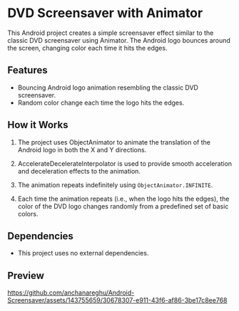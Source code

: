 # DVD Screensaver with Animator

This Android project creates a simple screensaver effect similar to the classic DVD screensaver using Animator. The Android logo bounces around the screen, changing color each time it hits the edges.

## Features

- Bouncing Android logo animation resembling the classic DVD screensaver.
- Random color change each time the logo hits the edges.

## How it Works

1. The project uses ObjectAnimator to animate the translation of the Android logo in both the X and Y directions.

2. AccelerateDecelerateInterpolator is used to provide smooth acceleration and deceleration effects to the animation.

3. The animation repeats indefinitely using `ObjectAnimator.INFINITE`.

4. Each time the animation repeats (i.e., when the logo hits the edges), the color of the DVD logo changes randomly from a predefined set of basic colors.

## Dependencies

- This project uses no external dependencies.

## Preview
https://github.com/anchanareghu/Android-Screensaver/assets/143755659/30678307-e911-43f6-af86-3be17c8ee768



